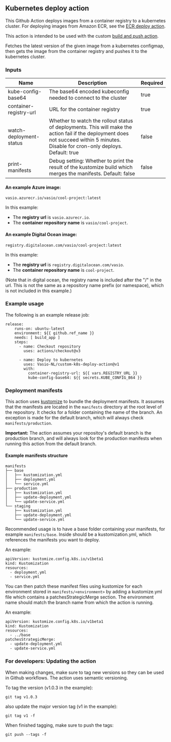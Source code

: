 ## Kubernetes deploy action

This Github Action deploys images from a container registry to a kubernetes cluster.
For deploying images from Amazon ECR, see the [ECR deploy action](https://github.com/Vasio-NL/custom-k8s-deploy-ECR-action).

This action is intended to be used with the custom [build and push action](https://github.com/Vasio-NL/custom-build-and-push-action).

Fetches the latest version of the given image from a kubernetes configmap, then gets the image from the container registry and pushes it to the kubernetes cluster.

### Inputs

| Name                    | Description                                                                                                                                                                          | Required |
|-------------------------|--------------------------------------------------------------------------------------------------------------------------------------------------------------------------------------|----------|
| kube-config-base64      | The base64 encoded kubeconfig needed to connect to the cluster                                                                                                                       | true     |
| container-registry-url  | URL for the container registry                                                                                                                                                       | true     |
| watch-deployment-status | Whether to watch the rollout status of deployments. This will make the action fail if the deployment does not succeed within 5 minutes. Disable for cron-only deploys. Default: true | false    |
| print-manifests         | Debug setting: Whether to print the result of the kustomize build which merges the manifests. Default: false                                                                         | false |

#### An example Azure image:

`vasio.azurecr.io/vasio/cool-project:latest`

In this example:
- The <b>registry url</b> is `vasio.azurecr.io`.
- The <b>container repository name</b> is `vasio/cool-project`.

#### An example Digital Ocean image:

`registry.digitalocean.com/vasio/cool-project:latest`

In this example:
- The <b>registry url</b> is `registry.digitalocean.com/vasio`.
- The <b>container repository name</b> is `cool-project`.

(Note that in digital ocean, the registry name is included after the \"/\" in the url. This is not the same as a repository name prefix (or namespace), which is not included in this example.)


### Example usage

The following is an example release job:

```
release:
    runs-on: ubuntu-latest
    environment: ${{ github.ref_name }}
    needs: [ build_app ]
    steps:
      - name: Checkout repository
        uses: actions/checkout@v3

      - name: Deploy to kubernetes
        uses: Vasio-NL/custom-k8s-deploy-action@v1
        with:
          container-registry-url: ${{ vars.REGISTRY_URL }}
          kube-config-base64: ${{ secrets.KUBE_CONFIG_B64 }}
```
### Deployment manifests

This action uses [kustomize](https://kustomize.io/) to bundle the deployment manifests. It assumes that the manifests are located in the `manifests` directory at the root level of the repository.
It checks for a folder containing the name of the branch. An exception is made for the default branch, which will always check `manifests/production`.

<b>Important:</b> The action assumes your repositoy's default branch is the production branch, and will always look for the production manifests when running this action from the default branch.


#### Example manifests structure

```
manifests
├── base
│   ├── kustomization.yml
│   ├── deployment.yml
│   └── service.yml
├── production
│   ├── kustomization.yml
│   ├── update-deployment.yml
│   └── update-service.yml
└── staging
    ├── kustomization.yml
    ├── update-deployment.yml
    └── update-service.yml
```

Recommended usage is to have a base folder containing your manifests, for example `manifests/base`.
Inside should be a kustomization.yml, which references the manifests you want to deploy.

An example:

```
apiVersion: kustomize.config.k8s.io/v1beta1
kind: Kustomization
resources:
  - deployment.yml
  - service.yml
```

You can then patch these manifest files using kustomize for each environment stored in `manifests/<environment>` by adding a kustomize.yml file which contains a patchesStrategicMerge section.
The environment name should match the branch name from which the action is running.

An example:

```
apiVersion: kustomize.config.k8s.io/v1beta1
kind: Kustomization
resources:
  - ../base
patchesStrategicMerge:
  - update-deployment.yml
  - update-service.yml
```



### For developers: Updating the action
When making changes, make sure to tag new versions so they can be used in Github workflows. The action uses semantic versioning.

To tag the version (v1.0.3 in the example):

`git tag v1.0.3`

also update the major version tag (v1 in the example):

`git tag v1 -f`

When finished tagging, make sure to push the tags:

`git push --tags -f`
